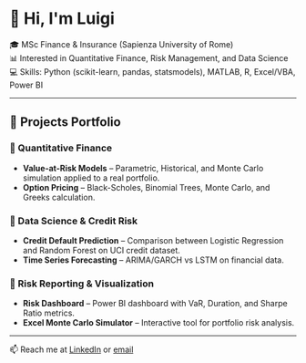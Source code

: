 # 👋 Hi, I'm Luigi

🎓 MSc Finance & Insurance (Sapienza University of Rome)  
📊 Interested in Quantitative Finance, Risk Management, and Data Science  
💻 Skills: Python (scikit-learn, pandas, statsmodels), MATLAB, R, Excel/VBA, Power BI  

---

## 🚀 Projects Portfolio

### 🔹 Quantitative Finance
- **Value-at-Risk Models** – Parametric, Historical, and Monte Carlo simulation applied to a real portfolio.  
- **Option Pricing** – Black-Scholes, Binomial Trees, Monte Carlo, and Greeks calculation.  

### 🔹 Data Science & Credit Risk
- **Credit Default Prediction** – Comparison between Logistic Regression and Random Forest on UCI credit dataset.  
- **Time Series Forecasting** – ARIMA/GARCH vs LSTM on financial data.  

### 🔹 Risk Reporting & Visualization
- **Risk Dashboard** – Power BI dashboard with VaR, Duration, and Sharpe Ratio metrics.  
- **Excel Monte Carlo Simulator** – Interactive tool for portfolio risk analysis.  

---

📫 Reach me at [LinkedIn](https://linkedin.com/in/luigidimuzio) or [email](luigi.dimu@gmail.com)
